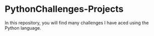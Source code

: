 # PythonChallenges-Projects
In this repository, you will find many challenges I have aced using the Python language. 
